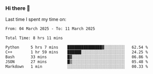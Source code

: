 ### Hi there 👋

<!--
**Grav1tum/Grav1tum** is a ✨ _special_ ✨ repository because its `README.md` (this file) appears on your GitHub profile.

Here are some ideas to get you started:

- 🔭 I’m currently working on ...
- 🌱 I’m currently learning ...
- 👯 I’m looking to collaborate on ...
- 🤔 I’m looking for help with ...
- 💬 Ask me about ...
- 📫 How to reach me: ...
- 😄 Pronouns: ...
- ⚡ Fun fact: ...
-->
Last time I spent my time on:
<!--START_SECTION:waka-->

```txt
From: 04 March 2025 - To: 11 March 2025

Total Time: 8 hrs 11 mins

Python     5 hrs 7 mins    ███████████████▓░░░░░░░░░   62.54 %
C++        1 hr 59 mins    ██████░░░░░░░░░░░░░░░░░░░   24.25 %
Bash       33 mins         █▓░░░░░░░░░░░░░░░░░░░░░░░   06.86 %
JSON       27 mins         █▒░░░░░░░░░░░░░░░░░░░░░░░   05.48 %
Markdown   1 min           ░░░░░░░░░░░░░░░░░░░░░░░░░   00.33 %
```

<!--END_SECTION:waka-->
